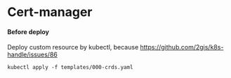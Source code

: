 # Cert-manager

#### Before deploy

Deploy custom resource by kubectl, because https://github.com/2gis/k8s-handle/issues/86
```
kubectl apply -f templates/000-crds.yaml
```
